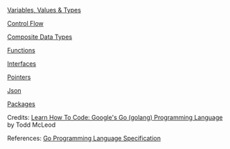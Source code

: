 [Variables, Values & Types](Variables%2C%20Values%20%26%20Types/README.md)

[Control Flow](Control%20Flow/README.md)

[Composite Data Types](Composite%20Data%20Types/README.md)

[Functions](Functions/README.md)

[Interfaces](Interfaces/README.md)

[Pointers](Pointers/README.md)

[Json](Json/README.md)

[Packages](Packages.md)

Credits: [Learn How To Code: Google's Go (golang) Programming Language](https://www.udemy.com/course/learn-how-to-code/) by Todd McLeod

References: [Go Programming Language Specification](https://golang.org/ref/spec)
